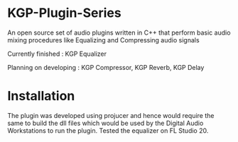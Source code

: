 # KGP-Plugin-Series
An open source set of audio plugins written in C++ that perform basic audio mixing procedures like Equalizing and Compressing audio signals

Currently finished : KGP Equalizer

Planning on developing : KGP Compressor, KGP Reverb, KGP Delay

# Installation
The plugin was developed using projucer and hence would require the same to build the dll files which would be used by the Digital Audio Workstations to run the plugin.
Tested the equalizer on FL Studio 20.
